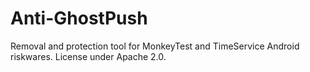 # Anti-GhostPush
Removal and protection tool for MonkeyTest and TimeService Android riskwares.
License under Apache 2.0.
